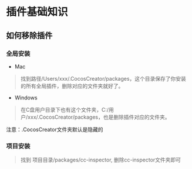 # 插件基础知识

## 如何移除插件
### 全局安装
- Mac     
>找到路径/Users/xxx/.CocosCreator/packages，这个目录保存了你安装的所有全局插件，删除对应的文件夹就好了。
- Windows   
>在C盘用户目录下也有这个文件夹，C:/用户/xxx/.CocosCreator/packages，也是删除插件对应的文件夹。

注意：.CocosCreator文件夹默认是隐藏的

### 项目安装
>找到 项目目录/packages/cc-inspector, 删除cc-inspector文件夹即可